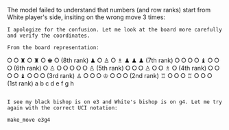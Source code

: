 The model failed to understand that numbers (and row ranks) start from White player's side, insiting on the wrong move 3 times:

```
I apologize for the confusion. Let me look at the board more carefully and verify the coordinates.

From the board representation:
```
⭘ ⭘ ♜ ⭘ ♜ ⭘ ♚ ⭘  (8th rank)
♟ ⭘ ♙ ⭘ ♗ ♟ ♟ ♟  (7th rank)
⭘ ⭘ ⭘ ⭘ ♝ ⭘ ⭘ ⭘  (6th rank)
⭘ ♙ ⭘ ⭘ ⭘ ⭘ ⭘ ♙  (5th rank)
⭘ ⭘ ⭘ ♙ ⭘ ⭘ ♗ ⭘  (4th rank)
⭘ ⭘ ⭘ ⭘ ♝ ⭘ ⭘ ⭘  (3rd rank)
♙ ⭘ ⭘ ⭘ ♔ ⭘ ⭘ ⭘  (2nd rank)
♖ ⭘ ⭘ ⭘ ♖ ⭘ ⭘ ⭘  (1st rank)
a  b  c  d  e  f  g  h
```

I see my black bishop is on e3 and White's bishop is on g4. Let me try again with the correct UCI notation:

make_move e3g4
```